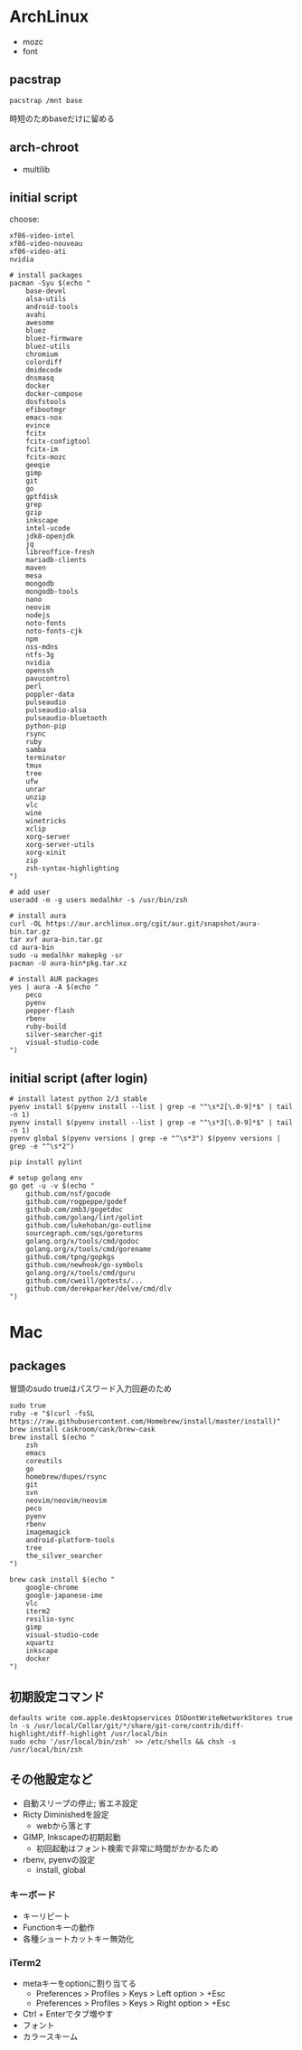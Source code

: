 ArchLinux
================================================================================
* mozc
* font

pacstrap
------------------------------------------------------------
`pacstrap /mnt base`

時短のためbaseだけに留める

arch-chroot
------------------------------------------------------------
* multilib


initial script
------------------------------------------------------------
choose:
```
xf86-video-intel
xf86-video-nouveau
xf86-video-ati
nvidia
```

```
# install packages
pacman -Syu $(echo "
    base-devel
    alsa-utils
    android-tools
    avahi
    awesome
    bluez
    bluez-firmware
    bluez-utils
    chromium
    colordiff
    dmidecode
    dnsmasq
    docker
    docker-compose
    dosfstools
    efibootmgr
    emacs-nox
    evince
    fcitx
    fcitx-configtool
    fcitx-im
    fcitx-mozc
    geeqie
    gimp
    git
    go
    gptfdisk
    grep
    gzip
    inkscape
    intel-ucode
    jdk8-openjdk
    jq
    libreoffice-fresh
    mariadb-clients
    maven
    mesa
    mongodb
    mongodb-tools
    nano
    neovim
    nodejs
    noto-fonts
    noto-fonts-cjk
    npm
    nss-mdns
    ntfs-3g
    nvidia
    openssh
    pavucontrol
    perl
    poppler-data
    pulseaudio
    pulseaudio-alsa
    pulseaudio-bluetooth
    python-pip
    rsync
    ruby
    samba
    terminator
    tmux
    tree
    ufw
    unrar
    unzip
    vlc
    wine
    winetricks
    xclip
    xorg-server
    xorg-server-utils
    xorg-xinit
    zip
    zsh-syntax-highlighting
")

# add user
useradd -m -g users medalhkr -s /usr/bin/zsh

# install aura
curl -OL https://aur.archlinux.org/cgit/aur.git/snapshot/aura-bin.tar.gz
tar xvf aura-bin.tar.gz
cd aura-bin
sudo -u medalhkr makepkg -sr
pacman -U aura-bin*pkg.tar.xz

# install AUR packages
yes | aura -A $(echo "
    peco
    pyenv
    pepper-flash
    rbenv
    ruby-build
    silver-searcher-git
    visual-studio-code
")
```

initial script (after login)
------------------------------------------------------------
```
# install latest python 2/3 stable
pyenv install $(pyenv install --list | grep -e "^\s*2[\.0-9]*$" | tail -n 1)
pyenv install $(pyenv install --list | grep -e "^\s*3[\.0-9]*$" | tail -n 1)
pyenv global $(pyenv versions | grep -e "^\s*3") $(pyenv versions | grep -e "^\s*2") 

pip install pylint

# setup golang env
go get -u -v $(echo "
    github.com/nsf/gocode
    github.com/rogpeppe/godef
    github.com/zmb3/gogetdoc
    github.com/golang/lint/golint
    github.com/lukehoban/go-outline
    sourcegraph.com/sqs/goreturns
    golang.org/x/tools/cmd/godoc
    golang.org/x/tools/cmd/gorename
    github.com/tpng/gopkgs
    github.com/newhook/go-symbols
    golang.org/x/tools/cmd/guru
    github.com/cweill/gotests/...
    github.com/derekparker/delve/cmd/dlv
")
```

Mac
================================================================================

packages
------------------------------------------------------------
冒頭のsudo trueはパスワード入力回避のため
```
sudo true
ruby -e "$(curl -fsSL https://raw.githubusercontent.com/Homebrew/install/master/install)"
brew install caskroom/cask/brew-cask
brew install $(echo "
    zsh
    emacs
    coreutils
    go
    homebrew/dupes/rsync
    git
    svn
    neovim/neovim/neovim
    peco
    pyenv
    rbenv
    imagemagick
    android-platform-tools
    tree
    the_silver_searcher
")

brew cask install $(echo "
    google-chrome
    google-japanese-ime
    vlc
    iterm2
    resilio-sync
    gimp
    visual-studio-code
    xquartz
    inkscape
    docker
")
```

初期設定コマンド
------------------------------------------------------------
```
defaults write com.apple.desktopservices DSDontWriteNetworkStores true
ln -s /usr/local/Cellar/git/*/share/git-core/contrib/diff-highlight/diff-highlight /usr/local/bin
sudo echo '/usr/local/bin/zsh' >> /etc/shells && chsh -s /usr/local/bin/zsh
```

その他設定など
--------------------------------------------------
* 自動スリープの停止; 省エネ設定
* Ricty Diminishedを設定
  - webから落とす
* GIMP, Inkscapeの初期起動
  - 初回起動はフォント検索で非常に時間がかかるため
* rbenv, pyenvの設定
  - install, global


### キーボード
* キーリピート
* Functionキーの動作
* 各種ショートカットキー無効化


### iTerm2
* metaキーをoptionに割り当てる
  - Preferences > Profiles > Keys > Left option > +Esc
  - Preferences > Profiles > Keys > Right option > +Esc
* Ctrl + Enterでタブ増やす
* フォント
* カラースキーム
